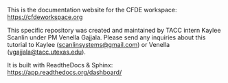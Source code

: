 This is the documentation website for the CFDE workspace: https://cfdeworkspace.org

This specific repository was created and maintained by TACC intern Kaylee Scanlin under PM Venella Gajjala. Please send any inquiries about this tutorial to Kaylee (scanlinsystems@gmail.com) or Venella (vgajjala@tacc.utexas.edu).

It is built with ReadtheDocs & Sphinx: https://app.readthedocs.org/dashboard/


